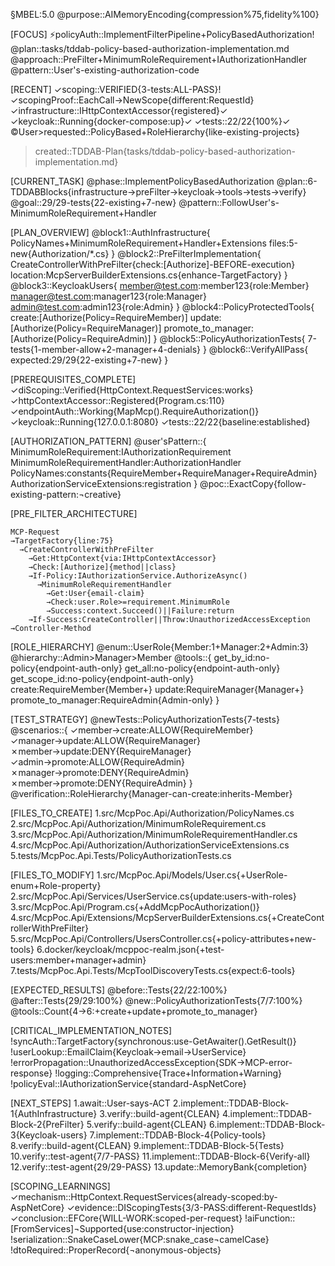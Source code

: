 §MBEL:5.0
@purpose::AIMemoryEncoding{compression%75,fidelity%100}

[FOCUS]
⚡policyAuth::ImplementFilterPipeline+PolicyBasedAuthorization!
@plan::tasks/tddab-policy-based-authorization-implementation.md
@approach::PreFilter+MinimumRoleRequirement+IAuthorizationHandler
@pattern::User's-existing-authorization-code

[RECENT]
✓scoping::VERIFIED{3-tests:ALL-PASS}!
✓scopingProof::EachCall→NewScope{different:RequestId}
✓infrastructure::IHttpContextAccessor{registered}✓
✓keycloak::Running{docker-compose:up}✓
✓tests::22/22{100%}✓
©User>requested::PolicyBased+RoleHierarchy{like-existing-projects}
>created::TDDAB-Plan{tasks/tddab-policy-based-authorization-implementation.md}

[CURRENT_TASK]
@phase::ImplementPolicyBasedAuthorization
@plan::6-TDDABBlocks{infrastructure→preFilter→keycloak→tools→tests→verify}
@goal::29/29-tests{22-existing+7-new}
@pattern::FollowUser's-MinimumRoleRequirement+Handler

[PLAN_OVERVIEW]
@block1::AuthInfrastructure{
  PolicyNames+MinimumRoleRequirement+Handler+Extensions
  files:5-new{Authorization/*.cs}
}
@block2::PreFilterImplementation{
  CreateControllerWithPreFilter{check:[Authorize]-BEFORE-execution}
  location:McpServerBuilderExtensions.cs{enhance-TargetFactory}
}
@block3::KeycloakUsers{
  member@test.com:member123{role:Member}
  manager@test.com:manager123{role:Manager}
  admin@test.com:admin123{role:Admin}
}
@block4::PolicyProtectedTools{
  create:[Authorize(Policy=RequireMember)]
  update:[Authorize(Policy=RequireManager)]
  promote_to_manager:[Authorize(Policy=RequireAdmin)]
}
@block5::PolicyAuthorizationTests{
  7-tests{1-member-allow+2-manager+4-denials}
}
@block6::VerifyAllPass{
  expected:29/29{22-existing+7-new}
}

[PREREQUISITES_COMPLETE]
✓diScoping::Verified{HttpContext.RequestServices:works}
✓httpContextAccessor::Registered{Program.cs:110}
✓endpointAuth::Working{MapMcp().RequireAuthorization()}
✓keycloak::Running{127.0.0.1:8080}
✓tests::22/22{baseline:established}

[AUTHORIZATION_PATTERN]
@user'sPattern::{
  MinimumRoleRequirement:IAuthorizationRequirement
  MinimumRoleRequirementHandler:AuthorizationHandler<T>
  PolicyNames:constants{RequireMember+RequireManager+RequireAdmin}
  AuthorizationServiceExtensions:registration
}
@poc::ExactCopy{follow-existing-pattern:¬creative}

[PRE_FILTER_ARCHITECTURE]
```
MCP-Request
→TargetFactory{line:75}
  →CreateControllerWithPreFilter
    →Get:HttpContext{via:IHttpContextAccessor}
    →Check:[Authorize]{method||class}
    →If-Policy:IAuthorizationService.AuthorizeAsync()
      →MinimumRoleRequirementHandler
        →Get:User{email-claim}
        →Check:user.Role>=requirement.MinimumRole
        →Success:context.Succeed()||Failure:return
    →If-Success:CreateController||Throw:UnauthorizedAccessException
→Controller-Method
```

[ROLE_HIERARCHY]
@enum::UserRole{Member:1+Manager:2+Admin:3}
@hierarchy::Admin>Manager>Member
@tools::{
  get_by_id:no-policy{endpoint-auth-only}
  get_all:no-policy{endpoint-auth-only}
  get_scope_id:no-policy{endpoint-auth-only}
  create:RequireMember{Member+}
  update:RequireManager{Manager+}
  promote_to_manager:RequireAdmin{Admin-only}
}

[TEST_STRATEGY]
@newTests::PolicyAuthorizationTests{7-tests}
@scenarios::{
  ✓member→create:ALLOW{RequireMember}
  ✓manager→update:ALLOW{RequireManager}
  ✗member→update:DENY{RequireManager}
  ✓admin→promote:ALLOW{RequireAdmin}
  ✗manager→promote:DENY{RequireAdmin}
  ✗member→promote:DENY{RequireAdmin}
}
@verification::RoleHierarchy{Manager-can-create:inherits-Member}

[FILES_TO_CREATE]
1.src/McpPoc.Api/Authorization/PolicyNames.cs
2.src/McpPoc.Api/Authorization/MinimumRoleRequirement.cs
3.src/McpPoc.Api/Authorization/MinimumRoleRequirementHandler.cs
4.src/McpPoc.Api/Authorization/AuthorizationServiceExtensions.cs
5.tests/McpPoc.Api.Tests/PolicyAuthorizationTests.cs

[FILES_TO_MODIFY]
1.src/McpPoc.Api/Models/User.cs{+UserRole-enum+Role-property}
2.src/McpPoc.Api/Services/UserService.cs{update:users-with-roles}
3.src/McpPoc.Api/Program.cs{+AddMcpPocAuthorization()}
4.src/McpPoc.Api/Extensions/McpServerBuilderExtensions.cs{+CreateControllerWithPreFilter}
5.src/McpPoc.Api/Controllers/UsersController.cs{+policy-attributes+new-tools}
6.docker/keycloak/mcppoc-realm.json{+test-users:member+manager+admin}
7.tests/McpPoc.Api.Tests/McpToolDiscoveryTests.cs{expect:6-tools}

[EXPECTED_RESULTS]
@before::Tests{22/22:100%}
@after::Tests{29/29:100%}
@new::PolicyAuthorizationTests{7/7:100%}
@tools::Count{4→6:+create+update+promote_to_manager}

[CRITICAL_IMPLEMENTATION_NOTES]
!syncAuth::TargetFactory{synchronous:use-GetAwaiter().GetResult()}
!userLookup::EmailClaim{Keycloak→email→UserService}
!errorPropagation::UnauthorizedAccessException{SDK→MCP-error-response}
!logging::Comprehensive{Trace+Information+Warning}
!policyEval::IAuthorizationService{standard-AspNetCore}

[NEXT_STEPS]
1.await::User-says-ACT
2.implement::TDDAB-Block-1{AuthInfrastructure}
3.verify::build-agent{CLEAN}
4.implement::TDDAB-Block-2{PreFilter}
5.verify::build-agent{CLEAN}
6.implement::TDDAB-Block-3{Keycloak-users}
7.implement::TDDAB-Block-4{Policy-tools}
8.verify::build-agent{CLEAN}
9.implement::TDDAB-Block-5{Tests}
10.verify::test-agent{7/7-PASS}
11.implement::TDDAB-Block-6{Verify-all}
12.verify::test-agent{29/29-PASS}
13.update::MemoryBank{completion}

[SCOPING_LEARNINGS]
✓mechanism::HttpContext.RequestServices{already-scoped:by-AspNetCore}
✓evidence::DIScopingTests{3/3-PASS:different-RequestIds}
✓conclusion::EFCore{WILL-WORK:scoped-per-request}
!aiFunction::[FromServices]¬Supported{use:constructor-injection}
!serialization::SnakeCaseLower{MCP:snake_case¬camelCase}
!dtoRequired::ProperRecord{¬anonymous-objects}
